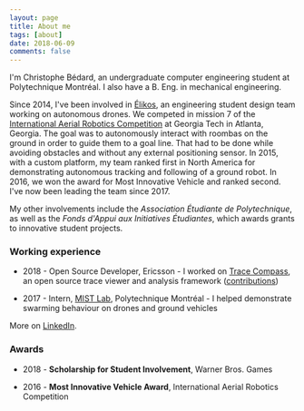 ```yaml
---
layout: page
title: About me
tags: [about]
date: 2018-06-09
comments: false
---
```


I'm Christophe Bédard, an undergraduate computer engineering student at Polytechnique Montréal. I also have a B. Eng. in mechanical engineering.

Since 2014, I've been involved in [Élikos](http://elikos.polymtl.ca/), an engineering student design team working on autonomous drones. We competed in mission 7 of the [International Aerial Robotics Competition](http://www.aerialroboticscompetition.org/) at Georgia Tech in Atlanta, Georgia. The goal was to autonomously interact with roombas on the ground in order to guide them to a goal line. That had to be done while avoiding obstacles and without any external positioning sensor. In 2015, with a custom platform, my team ranked first in North America for demonstrating autonomous tracking and following of a ground robot. In 2016, we won the award for Most Innovative Vehicle and ranked second. I've now been leading the team since 2017.

My other involvements include the _Association Étudiante de Polytechnique_, as well as the _Fonds d'Appui aux Initiatives Étudiantes_, which awards grants to innovative student projects.

### Working experience

* 2018 - Open Source Developer, Ericsson - I worked on [Trace Compass](http://tracecompass.org/), an open source trace viewer and analysis framework ([contributions](https://git.eclipse.org/r/#/q/owner:cbourquebedard))

* 2017 - Intern, [MIST Lab](http://mistlab.ca/), Polytechnique Montréal - I helped demonstrate swarming behaviour on drones and ground vehicles 

More on [LinkedIn](https://www.linkedin.com/in/christophebourquebedard/).


### Awards

* 2018 - **Scholarship for Student Involvement**, Warner Bros. Games

* 2016 - **Most Innovative Vehicle Award**, International Aerial Robotics Competition
